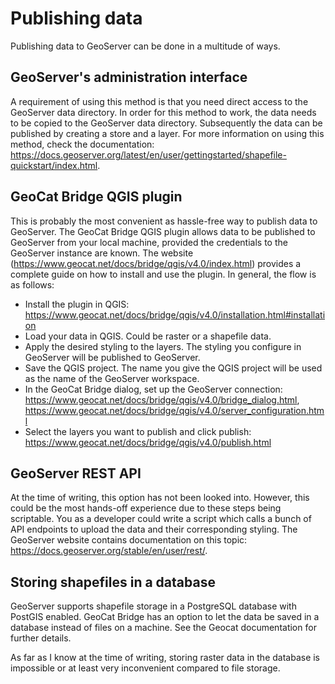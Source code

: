 # Publishing data

Publishing data to GeoServer can be done in a multitude of ways.

## GeoServer's administration interface

A requirement of using this method is that you need direct access to the GeoServer data directory. In order for this
method to work, the data needs to be copied to the GeoServer data directory. Subsequently the data can be published by
creating a store and a layer. For more information on using this method, check the
documentation: <https://docs.geoserver.org/latest/en/user/gettingstarted/shapefile-quickstart/index.html>.

## GeoCat Bridge QGIS plugin

This is probably the most convenient as hassle-free way to publish data to GeoServer. The GeoCat Bridge QGIS plugin
allows data to be published to GeoServer from your local machine, provided the credentials to the GeoServer instance are
known.
The website (<https://www.geocat.net/docs/bridge/qgis/v4.0/index.html>) provides a complete guide on how to install and
use the plugin. In general, the flow is as follows:

- Install the plugin in QGIS: <https://www.geocat.net/docs/bridge/qgis/v4.0/installation.html#installation>
- Load your data in QGIS. Could be raster or a shapefile data.
- Apply the desired styling to the layers. The styling you configure in GeoServer will be published to GeoServer.
- Save the QGIS project. The name you give the QGIS project will be used as the name of the GeoServer workspace.
- In the GeoCat Bridge dialog, set up the GeoServer
  connection: <https://www.geocat.net/docs/bridge/qgis/v4.0/bridge_dialog.html>, <https://www.geocat.net/docs/bridge/qgis/v4.0/server_configuration.html>
- Select the layers you want to publish and click publish: <https://www.geocat.net/docs/bridge/qgis/v4.0/publish.html>

## GeoServer REST API

At the time of writing, this option has not been looked into. However, this could be the most hands-off experience due
to these steps being scriptable. You as a developer could write a script which calls a bunch of API endpoints to upload
the data and their corresponding styling. The GeoServer website contains documentation on this
topic: <https://docs.geoserver.org/stable/en/user/rest/>.

## Storing shapefiles in a database

GeoServer supports shapefile storage in a PostgreSQL database with PostGIS enabled. GeoCat Bridge has an option to let
the data be saved in a database instead of files on a machine. See the Geocat documentation for further details.

As far as I know at the time of writing, storing raster data in the database is impossible or at least very inconvenient
compared to file storage.
